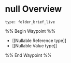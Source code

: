 # null Overview
 
```ccard
type: folder_brief_live
```
 
%% Begin Waypoint %%
- [[Nullable Reference type]]
- [[Nullable Value type]]

%% End Waypoint %%